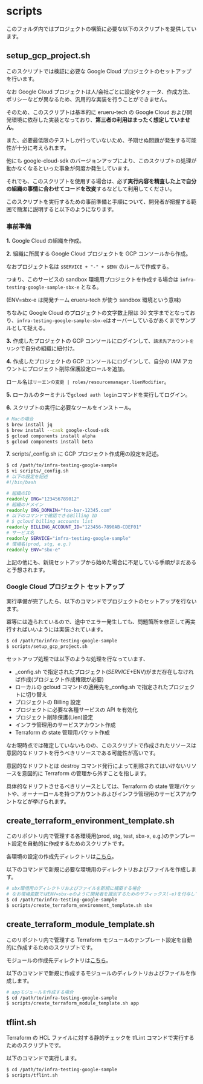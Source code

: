 # scripts

このフォルダ内ではプロジェクトの構築に必要な以下のスクリプトを提供しています。

## setup_gcp_project.sh

このスクリプトでは検証に必要な Google Cloud プロジェクトのセットアップを行います。

なお Google Cloud プロジェクトは人/会社ごとに設定やクォータ、作成方法、ポリシーなどが異なるため、汎用的な実装を行うことができません。

そのため、このスクリプトは基本的に erueru-tech の Google Cloud および開発環境に依存した実装となっており、**第三者の利用はまったく想定していません**。

また、必要最低限のテストしか行っていないため、予期せぬ問題が発生する可能性が十分に考えられます。

他にも google-cloud-sdk のバージョンアップにより、このスクリプトの処理が動かなくなるといった事象が何度か発生しています。

それでも、このスクリプトを使用する場合は、必ず**実行内容を精査した上で自分の組織の事情に合わせてコードを改変**するなどして利用してください。

このスクリプトを実行するための事前準備と手順について、開発者が把握する範囲で簡潔に説明すると以下のようになります。

### 事前準備

**1\.** Google Cloud の組織を作成。

**2\.** 組織に所属する Google Cloud プロジェクトを GCP コンソールから作成。

なおプロジェクト名は `$SERVICE + "-" + $ENV` のルールで作成する。

つまり、このサービスの sandbox 環境用プロジェクトを作成する場合は `infra-testing-google-sample-sbx-e` となる。

(ENV=sbx-e は開発チーム erueru-tech が使う sandbox 環境という意味)

ちなみに Google Cloud のプロジェクトの文字数上限は 30 文字までとなっており、`infra-testing-google-sample-sbx-e`はオーバーしているがあくまでサンプルとして捉える。

**3\.** 作成したプロジェクトの GCP コンソールにログインして、`請求先アカウントをリンク`で自分の組織に紐付け。

**4\.** 作成したプロジェクトの GCP コンソールにログインして、自分の IAM アカウントにプロジェクト削除保護設定ロールを追加。

ロール名は`リーエンの変更 | roles/resourcemanager.lienModifier`。

**5\.** ローカルのターミナルで`gcloud auth login`コマンドを実行してログイン。

**6\.** スクリプトの実行に必要なツールをインストール。

```bash
# Macの場合
$ brew install jq
$ brew install --cask google-cloud-sdk
$ gcloud components install alpha
$ gcloud components install beta
```

**7\.** scripts/\_config.sh に GCP プロジェクト作成用の設定を記述。

```bash
$ cd /path/to/infra-testing-google-sample
$ vi scripts/_config.sh
# 以下の設定を記述
#!/bin/bash

# 組織のID
readonly ORG="123456789012"
# 組織のドメイン
readonly ORG_DOMAIN="foo-bar-12345.com"
# 以下のコマンドで確認できるBilling ID
# $ gcloud billing accounts list
readonly BILLING_ACCOUNT_ID="123456-7890AB-CDEF01"
# サービス名
readonly SERVICE="infra-testing-google-sample"
# 環境名(prod, stg, e.g.)
readonly ENV="sbx-e"
```

上記の他にも、新規セットアップから始めた場合に不足している手順がまだあると予想されます。

### Google Cloud プロジェクト セットアップ

実行準備が完了したら、以下のコマンドでプロジェクトのセットアップを行ないます。

冪等には造られているので、途中でエラー発生しても、問題箇所を修正して再実行すればいいようには実装されています。

```bash
$ cd /path/to/infra-testing-google-sample
$ scripts/setup_gcp_project.sh
```

セットアップ処理では以下のような処理を行なっています、

- \_config.sh で指定されたプロジェクト($SERVICE+$ENV)がまだ存在しなければ作成(プロジェクト作成権限が必要)
- ローカルの gcloud コマンドの適用先を\_config.sh で指定されたプロジェクトに切り替え
- プロジェクトの Billing 設定
- プロジェクトに必要な各種サービスの API を有効化
- プロジェクト削除保護(Lien)設定
- インフラ管理用のサービスアカウント作成
- Terraform の state 管理用バケット作成

なお現時点では確定していないものの、このスクリプトで作成されたリソースは意図的なドリフトを行うべきリソースである可能性が高いです。

意図的なドリフトとは destroy コマンド発行によって削除されてはいけないリソースを意図的に Terraform の管理から外すことを指します。

具体的なドリフトさせるべきリソースとしては、Terraform の state 管理バケットや、オーナーロールを持つアカウントおよびインフラ管理用のサービスアカウントなどが挙げられます。

## create_terraform_environment_template.sh

このリポジトリ内で管理する各環境用(prod, stg, test, sbx-x, e.g.)のテンプレート設定を自動的に作成するためのスクリプトです。

各環境の設定の作成先ディレクトリは[こちら](../terraform/environments/)。

以下のコマンドで新規に必要な環境用のディレクトリおよびファイルを作成します。

```bash
# sbx環境用のディレクトリおよびファイルを新規に構築する場合
# なお環境変数ではENV=sbx-eのように開発者を識別するためのサフィックス(-e)を付与していたが、ディレクトリ名はsbxになる
$ cd /path/to/infra-testing-google-sample
$ scripts/create_terraform_environment_template.sh sbx
```

## create_terraform_module_template.sh

このリポジトリ内で管理する Terraform モジュールのテンプレート設定を自動的に作成するためのスクリプトです。

モジュールの作成先ディレクトリは[こちら](../terraform/modules/)。

以下のコマンドで新規に作成するモジュールのディレクトリおよびファイルを作成します。

```bash
# appモジュールを作成する場合
$ cd /path/to/infra-testing-google-sample
$ scripts/create_terraform_module_template.sh app
```

## tflint.sh

Terraform の HCL ファイルに対する静的チェックを tfLint コマンドで実行するためのスクリプトです。

以下のコマンドで実行します。

```bash
$ cd /path/to/infra-testing-google-sample
$ scripts/tflint.sh
```
